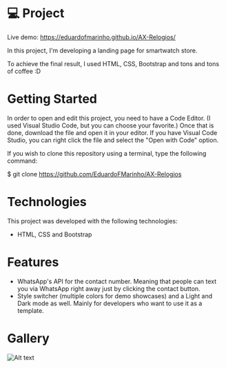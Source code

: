 # 💻 Project

Live demo: https://eduardofmarinho.github.io/AX-Relogios/

In this project, I'm developing a landing page for smartwatch store.

To achieve the final result, I used HTML, CSS, Bootstrap and tons and tons of coffee :D

# Getting Started

In order to open and edit this project, you need to have a Code Editor. (I used Visual Studio Code, but you can choose your favorite.) Once that is done, download the file and open it in your editor. If you have Visual Code Studio, you can right click the file and select the "Open with Code" option.

If you wish to clone this repository using a terminal, type the following command:

$ git clone https://github.com/EduardoFMarinho/AX-Relogios

# Technologies

This project was developed with the following technologies:

- HTML, CSS and Bootstrap
<!-- - [Expo][expo] -->

# Features

- WhatsApp's API for the contact number. Meaning that people can text you via WhatsApp right away just by clicking the contact button.
- Style switcher (multiple colors for demo showcases) and a Light and Dark mode as well. Mainly for developers who want to use it as a template.

# Gallery

![Alt text](https://i.imgur.com/UWaeGl6.png)

